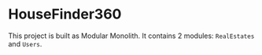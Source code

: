 # HouseFinder360

This project is built as Modular Monolith. It contains 2 modules: `RealEstates` and  `Users`.
